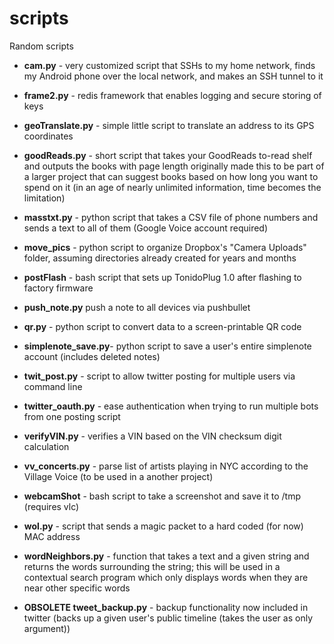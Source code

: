 scripts
=======

Random scripts

- **cam.py**    	  - very customized script that SSHs to my home network, finds my Android phone over the local network, and makes an SSH tunnel to it  

- **frame2.py**         - redis framework that enables logging and secure storing of keys

- **geoTranslate.py**   - simple little script to translate an address to its GPS coordinates

- **goodReads.py**      - short script that takes your GoodReads to-read shelf and outputs the books with page length  originally made this to be part of a larger project that can suggest books based on how long you want to spend on it (in an age of nearly unlimited information, time becomes the limitation)

- **masstxt.py**        - python script that takes a CSV file of phone numbers and sends a text to all of them (Google Voice account required)

- **move_pics**         - python script to organize Dropbox's "Camera Uploads" folder, assuming directories already created for years and months 

- **postFlash**         - bash script that sets up TonidoPlug 1.0 after flashing to factory firmware

- **push_note.py**        push a note to all devices via pushbullet

- **qr.py**             - python script to convert data to a screen-printable QR code

- **simplenote_save.py**- python script to save a user's entire simplenote account (includes deleted notes)
 
- **twit_post.py**     - script to allow twitter posting for multiple users via command line

- **twitter_oauth.py**  - ease authentication when trying to run multiple bots from one posting script


- **verifyVIN.py**      - verifies a VIN based on the VIN checksum digit calculation

- **vv_concerts.py**    - parse list of artists playing in NYC according to the Village Voice (to be used in a another project)

- **webcamShot**        - bash script to take a screenshot and save it to /tmp (requires vlc)

- **wol.py**            - script that sends a magic packet to a hard coded (for now) MAC address

- **wordNeighbors.py**  - function that takes a text and a given string and returns the words surrounding the string; this will be used in a contextual search program which only displays words when they are near other specific words

- **OBSOLETE tweet_backup.py**   - backup functionality now included in twitter (backs up a given user's public timeline (takes the user as only argument))
